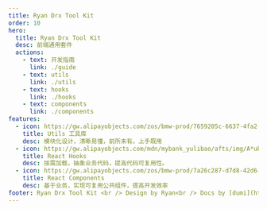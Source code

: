 ```yaml
---
title: Ryan Drx Tool Kit
order: 10
hero:
  title: Ryan Drx Tool Kit
  desc: 前端通用套件
  actions:
    - text: 开发指南
      link: ./guide
    - text: utils
      link: ./utils
    - text: hooks
      link: ./hooks
    - text: components
      link: ./components
features:
  - icon: https://gw.alipayobjects.com/zos/bmw-prod/7659205c-6637-4fa2-8529-d32e5818304b/k7htflfb_w144_h144.png
    title: Utils 工具库
    desc: 模块化设计，清晰易懂，前所未有。上手既用
  - icon: https://gw.alipayobjects.com/mdn/mybank_yulibao/afts/img/A*ubROQ7nSUHUAAAAAAAAAAABkARQnAQ
    title: React Hooks
    desc: 按需加载，抽象业务代码，提高代码可复用性。
  - icon: https://gw.alipayobjects.com/zos/bmw-prod/7a26c287-d7d8-42d6-8a55-c9aa4c097149.webp
    title: React Components
    desc: 基于业务，实现可复用公共组件，提高开发效率
footer: Ryan Drx Tool Kit <br /> Design by Ryan<br /> Docs by [dumi](https://d.umijs.org)
---
```

